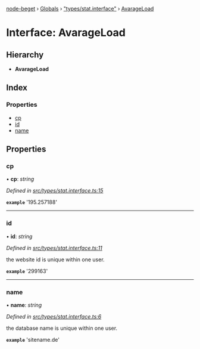 [node-beget](../README.md) › [Globals](../globals.md) › ["types/stat.interface"](../modules/_types_stat_interface_.md) › [AvarageLoad](_types_stat_interface_.avarageload.md)

# Interface: AvarageLoad

## Hierarchy

* **AvarageLoad**

## Index

### Properties

* [cp](_types_stat_interface_.avarageload.md#cp)
* [id](_types_stat_interface_.avarageload.md#id)
* [name](_types_stat_interface_.avarageload.md#name)

## Properties

###  cp

• **cp**: *string*

*Defined in [src/types/stat.interface.ts:15](https://github.com/olehcambel/node-beget/blob/9994d31/src/types/stat.interface.ts#L15)*

**`example`** '195.257188'

___

###  id

• **id**: *string*

*Defined in [src/types/stat.interface.ts:11](https://github.com/olehcambel/node-beget/blob/9994d31/src/types/stat.interface.ts#L11)*

the website id is unique within one user.

**`example`** '299163'

___

###  name

• **name**: *string*

*Defined in [src/types/stat.interface.ts:6](https://github.com/olehcambel/node-beget/blob/9994d31/src/types/stat.interface.ts#L6)*

the database name is unique within one user.

**`example`** 'sitename.de'

